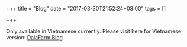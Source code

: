 +++
title = "Blog"
date = "2017-03-30T21:52:24+08:00"
tags = []

+++

Only available in Vietnamese currently. Please visit here for Vietnamese version: [DalaFarm Blog](/blog)